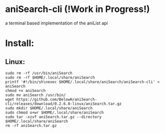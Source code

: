 # aniSearch-cli (!Work in Progress!)
a terminal based implementation of the aniList api
# Install:
## Linux: 
```
sudo rm -rf /usr/bin/aniSearch
sudo rm -rf $HOME/.local/share/aniSearch
printf '#!/bin/sh\nexec $HOME/.local/share/aniSearch/aniSearch-cli' > aniSearch
chmod +x aniSearch
sudo mv aniSearch /usr/bin/
wget https://github.com/BelowH/aniSearch-cli/releases/download/0.2.6.0-linux/aniSearch.tar.gz
sudo mkdir $HOME/.local/share/aniSearch
sudo chmod o+wr $HOME/.local/share/aniSearch
sudo tar -xzvf aniSearch.tar.gz --directory $HOME/.local/share/aniSearch
rm -rf aniSearch.tar.gz
```
